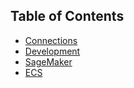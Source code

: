 ## Table of Contents

- [Connections](./connections.md)
- [Development](./development.md)
- [SageMaker](./sagemaker)
- [ECS](./ecs)
